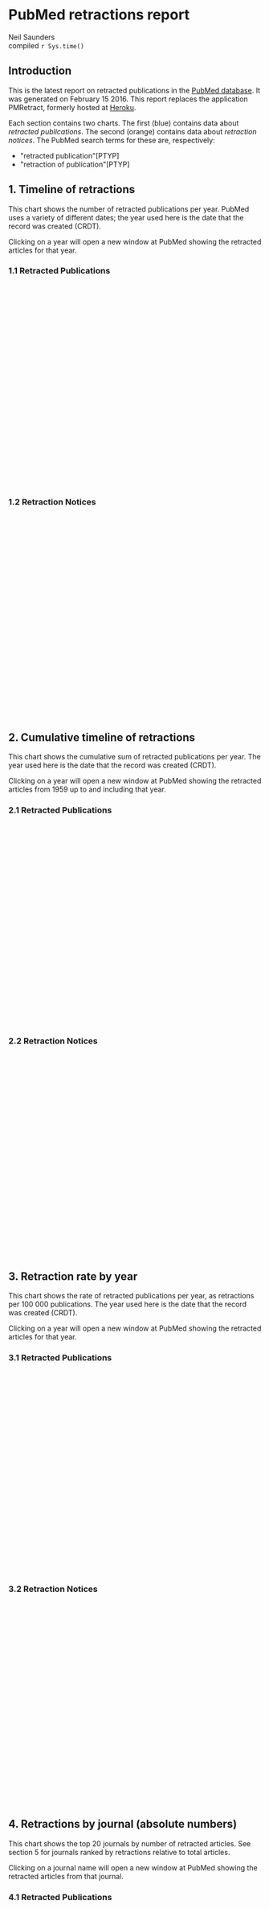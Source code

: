 # PubMed retractions report
Neil Saunders  
compiled `r Sys.time()`  



## Introduction
This is the latest report on retracted publications in the [PubMed database](http://www.pubmed.org). It was generated on February 15 2016. This report replaces the application PMRetract, formerly hosted at [Heroku](https://www.heroku.com).

Each section contains two charts. The first (blue) contains data about _retracted publications_. The second (orange) contains data about _retraction notices_. The PubMed search terms for these are, respectively:

* "retracted publication"[PTYP]
* "retraction of publication"[PTYP]

## 1. Timeline of retractions
This chart shows the number of retracted publications per year. PubMed uses a variety of different dates; the year used here is the date that the record was created (CRDT).

Clicking on a year will open a new window at PubMed showing the retracted articles for that year.



### 1.1 Retracted Publications
<script type='text/javascript' src=/Library/Frameworks/R.framework/Versions/3.2/Resources/library/rCharts/libraries/highcharts/js/jquery-1.9.1.min.js></script>
<script type='text/javascript' src=/Library/Frameworks/R.framework/Versions/3.2/Resources/library/rCharts/libraries/highcharts/js/highcharts.js></script>
<script type='text/javascript' src=/Library/Frameworks/R.framework/Versions/3.2/Resources/library/rCharts/libraries/highcharts/js/highcharts-more.js></script>
<script type='text/javascript' src=/Library/Frameworks/R.framework/Versions/3.2/Resources/library/rCharts/libraries/highcharts/js/exporting.js></script> 
 <style>
  .rChart {
    display: block;
    margin-left: auto; 
    margin-right: auto;
    width: 800px;
    height: 400px;
  }  
  </style>
<div id = 'chart44b731bbef2' class = 'rChart highcharts'></div>
<script type='text/javascript'>
    (function($){
        $(function () {
            var chart = new Highcharts.Chart({
 "dom": "chart44b731bbef2",
"width":            800,
"height":            400,
"credits": {
 "href": null,
"text": null 
},
"exporting": {
 "enabled": false 
},
"title": {
 "text": "Retracted publications by year of Entrez record creation" 
},
"yAxis": [
 {
 "title": {
 "text": "retracted publications" 
} 
} 
],
"series": [
 {
 "data": [
 [           1959,              1 ],
[           1973,              1 ],
[           1975,              5 ],
[           1976,              3 ],
[           1977,              1 ],
[           1978,              8 ],
[           1979,              7 ],
[           1980,             12 ],
[           1981,             16 ],
[           1982,              6 ],
[           1983,             13 ],
[           1984,             13 ],
[           1985,             12 ],
[           1986,              8 ],
[           1987,             12 ],
[           1988,             13 ],
[           1989,             28 ],
[           1990,             38 ],
[           1991,             32 ],
[           1992,             28 ],
[           1993,             22 ],
[           1994,             39 ],
[           1995,             43 ],
[           1996,             43 ],
[           1997,             45 ],
[           1998,             67 ],
[           1999,             82 ],
[           2000,             93 ],
[           2001,            123 ],
[           2002,            124 ],
[           2003,            139 ],
[           2004,            187 ],
[           2005,            228 ],
[           2006,            261 ],
[           2007,            279 ],
[           2008,            293 ],
[           2009,            307 ],
[           2010,            319 ],
[           2011,            292 ],
[           2012,            284 ],
[           2013,            267 ],
[           2014,            274 ],
[           2015,             97 ],
[           2016,              1 ] 
],
"type": "column" 
} 
],
"xAxis": [
 {
 "type": "linear",
"labels": {
 "rotation":             90,
"formatter":  function() { return '<a href=\"http://www.pubmed.org/?term=%22retracted publication%22[PTYP] AND ' + escape(this.value) + '[CRDT]\" target=\"_blank\">' + this.value + '</a>'; } ,
"useHTML": "true" 
},
"title": {
 "text": "year" 
},
"tickInterval":              1 
} 
],
"legend": {
 "enabled": false 
},
"tooltip": {
 "pointFormat": "{point.y} records" 
},
"id": "chart44b731bbef2",
"chart": {
 "renderTo": "chart44b731bbef2" 
} 
});
        });
    })(jQuery);
</script>

### 1.2 Retraction Notices
<script type='text/javascript' src=/Library/Frameworks/R.framework/Versions/3.2/Resources/library/rCharts/libraries/highcharts/js/jquery-1.9.1.min.js></script>
<script type='text/javascript' src=/Library/Frameworks/R.framework/Versions/3.2/Resources/library/rCharts/libraries/highcharts/js/highcharts.js></script>
<script type='text/javascript' src=/Library/Frameworks/R.framework/Versions/3.2/Resources/library/rCharts/libraries/highcharts/js/highcharts-more.js></script>
<script type='text/javascript' src=/Library/Frameworks/R.framework/Versions/3.2/Resources/library/rCharts/libraries/highcharts/js/exporting.js></script> 
 <style>
  .rChart {
    display: block;
    margin-left: auto; 
    margin-right: auto;
    width: 800px;
    height: 400px;
  }  
  </style>
<div id = 'chart44b73d1b514' class = 'rChart highcharts'></div>
<script type='text/javascript'>
    (function($){
        $(function () {
            var chart = new Highcharts.Chart({
 "dom": "chart44b73d1b514",
"width":            800,
"height":            400,
"credits": {
 "href": null,
"text": null 
},
"exporting": {
 "enabled": false 
},
"title": {
 "text": "Retraction notices by year of Entrez record creation" 
},
"yAxis": [
 {
 "title": {
 "text": "retraction notices" 
} 
} 
],
"series": [
 {
 "data": [
 [           1966,              1 ],
[           1977,              3 ],
[           1980,              6 ],
[           1981,              2 ],
[           1982,              4 ],
[           1983,              9 ],
[           1984,              7 ],
[           1985,             11 ],
[           1986,              5 ],
[           1987,              9 ],
[           1988,              5 ],
[           1989,             12 ],
[           1990,             19 ],
[           1991,             19 ],
[           1992,             25 ],
[           1993,             18 ],
[           1994,             18 ],
[           1995,             20 ],
[           1996,             15 ],
[           1997,             30 ],
[           1998,             47 ],
[           1999,             28 ],
[           2000,             23 ],
[           2001,             25 ],
[           2002,             49 ],
[           2003,             61 ],
[           2004,             64 ],
[           2005,             73 ],
[           2006,            138 ],
[           2007,            141 ],
[           2008,            241 ],
[           2009,            300 ],
[           2010,            288 ],
[           2011,            454 ],
[           2012,            474 ],
[           2013,            586 ],
[           2014,            513 ],
[           2015,            596 ],
[           2016,             47 ] 
],
"type": "column" 
} 
],
"xAxis": [
 {
 "type": "linear",
"labels": {
 "rotation":             90,
"formatter":  function() { return '<a href=\"http://www.pubmed.org/?term=%22retraction of publication%22[PTYP] AND ' + escape(this.value) + '[CRDT]\" target=\"_blank\">' + this.value + '</a>'; } ,
"useHTML": "true" 
},
"title": {
 "text": "year" 
},
"tickInterval":              1 
} 
],
"legend": {
 "enabled": false 
},
"tooltip": {
 "pointFormat": "{point.y} records" 
},
"plotOptions": {
 "series": {
 "color": "#FFA500" 
} 
},
"id": "chart44b73d1b514",
"chart": {
 "renderTo": "chart44b73d1b514" 
} 
});
        });
    })(jQuery);
</script>

## 2. Cumulative timeline of retractions
This chart shows the cumulative sum of retracted publications per year. The year used here is the date that the record was created (CRDT).

Clicking on a year will open a new window at PubMed showing the retracted articles from 1959 up to and including that year.



### 2.1 Retracted Publications
<script type='text/javascript' src=/Library/Frameworks/R.framework/Versions/3.2/Resources/library/rCharts/libraries/highcharts/js/jquery-1.9.1.min.js></script>
<script type='text/javascript' src=/Library/Frameworks/R.framework/Versions/3.2/Resources/library/rCharts/libraries/highcharts/js/highcharts.js></script>
<script type='text/javascript' src=/Library/Frameworks/R.framework/Versions/3.2/Resources/library/rCharts/libraries/highcharts/js/highcharts-more.js></script>
<script type='text/javascript' src=/Library/Frameworks/R.framework/Versions/3.2/Resources/library/rCharts/libraries/highcharts/js/exporting.js></script> 
 <style>
  .rChart {
    display: block;
    margin-left: auto; 
    margin-right: auto;
    width: 800px;
    height: 400px;
  }  
  </style>
<div id = 'chart44b5b3b67fa' class = 'rChart highcharts'></div>
<script type='text/javascript'>
    (function($){
        $(function () {
            var chart = new Highcharts.Chart({
 "dom": "chart44b5b3b67fa",
"width":            800,
"height":            400,
"credits": {
 "href": null,
"text": null 
},
"exporting": {
 "enabled": false 
},
"title": {
 "text": "Cumulative sum of retracted publications by year of Entrez record creation" 
},
"yAxis": [
 {
 "title": {
 "text": "sum of retracted publications" 
} 
} 
],
"series": [
 {
 "data": [
 [           1959,              1 ],
[           1973,              2 ],
[           1975,              7 ],
[           1976,             10 ],
[           1977,             11 ],
[           1978,             19 ],
[           1979,             26 ],
[           1980,             38 ],
[           1981,             54 ],
[           1982,             60 ],
[           1983,             73 ],
[           1984,             86 ],
[           1985,             98 ],
[           1986,            106 ],
[           1987,            118 ],
[           1988,            131 ],
[           1989,            159 ],
[           1990,            197 ],
[           1991,            229 ],
[           1992,            257 ],
[           1993,            279 ],
[           1994,            318 ],
[           1995,            361 ],
[           1996,            404 ],
[           1997,            449 ],
[           1998,            516 ],
[           1999,            598 ],
[           2000,            691 ],
[           2001,            814 ],
[           2002,            938 ],
[           2003,           1077 ],
[           2004,           1264 ],
[           2005,           1492 ],
[           2006,           1753 ],
[           2007,           2032 ],
[           2008,           2325 ],
[           2009,           2632 ],
[           2010,           2951 ],
[           2011,           3243 ],
[           2012,           3527 ],
[           2013,           3794 ],
[           2014,           4068 ],
[           2015,           4165 ],
[           2016,           4166 ] 
],
"type": "column" 
} 
],
"xAxis": [
 {
 "type": "linear",
"labels": {
 "rotation":             90,
"formatter":  function() { return '<a href=\"http://www.pubmed.org/?term=%22retracted publication%22[PTYP] AND 1959:' + escape(this.value) + '[CRDT]\" target=\"_blank\">' + this.value + '</a>'; } ,
"useHTML": "true" 
},
"title": {
 "text": "year" 
},
"tickInterval":              1 
} 
],
"legend": {
 "enabled": false 
},
"tooltip": {
 "pointFormat": "{point.y} records since 1959" 
},
"id": "chart44b5b3b67fa",
"chart": {
 "renderTo": "chart44b5b3b67fa" 
} 
});
        });
    })(jQuery);
</script>

### 2.2 Retraction Notices
<script type='text/javascript' src=/Library/Frameworks/R.framework/Versions/3.2/Resources/library/rCharts/libraries/highcharts/js/jquery-1.9.1.min.js></script>
<script type='text/javascript' src=/Library/Frameworks/R.framework/Versions/3.2/Resources/library/rCharts/libraries/highcharts/js/highcharts.js></script>
<script type='text/javascript' src=/Library/Frameworks/R.framework/Versions/3.2/Resources/library/rCharts/libraries/highcharts/js/highcharts-more.js></script>
<script type='text/javascript' src=/Library/Frameworks/R.framework/Versions/3.2/Resources/library/rCharts/libraries/highcharts/js/exporting.js></script> 
 <style>
  .rChart {
    display: block;
    margin-left: auto; 
    margin-right: auto;
    width: 800px;
    height: 400px;
  }  
  </style>
<div id = 'chart44b6f77a4ad' class = 'rChart highcharts'></div>
<script type='text/javascript'>
    (function($){
        $(function () {
            var chart = new Highcharts.Chart({
 "dom": "chart44b6f77a4ad",
"width":            800,
"height":            400,
"credits": {
 "href": null,
"text": null 
},
"exporting": {
 "enabled": false 
},
"title": {
 "text": "Cumulative sum of retraction notices by year of Entrez record creation" 
},
"yAxis": [
 {
 "title": {
 "text": "sum of retraction notices" 
} 
} 
],
"series": [
 {
 "data": [
 [           1966,              1 ],
[           1977,              4 ],
[           1980,             10 ],
[           1981,             12 ],
[           1982,             16 ],
[           1983,             25 ],
[           1984,             32 ],
[           1985,             43 ],
[           1986,             48 ],
[           1987,             57 ],
[           1988,             62 ],
[           1989,             74 ],
[           1990,             93 ],
[           1991,            112 ],
[           1992,            137 ],
[           1993,            155 ],
[           1994,            173 ],
[           1995,            193 ],
[           1996,            208 ],
[           1997,            238 ],
[           1998,            285 ],
[           1999,            313 ],
[           2000,            336 ],
[           2001,            361 ],
[           2002,            410 ],
[           2003,            471 ],
[           2004,            535 ],
[           2005,            608 ],
[           2006,            746 ],
[           2007,            887 ],
[           2008,           1128 ],
[           2009,           1428 ],
[           2010,           1716 ],
[           2011,           2170 ],
[           2012,           2644 ],
[           2013,           3230 ],
[           2014,           3743 ],
[           2015,           4339 ],
[           2016,           4386 ] 
],
"type": "column" 
} 
],
"xAxis": [
 {
 "type": "linear",
"labels": {
 "rotation":             90,
"formatter":  function() { return '<a href=\"http://www.pubmed.org/?term=%22retraction of publication%22[PTYP] AND 1959:' + escape(this.value) + '[CRDT]\" target=\"_blank\">' + this.value + '</a>'; } ,
"useHTML": "true" 
},
"title": {
 "text": "year" 
},
"tickInterval":              1 
} 
],
"legend": {
 "enabled": false 
},
"tooltip": {
 "pointFormat": "{point.y} records since 1959" 
},
"plotOptions": {
 "series": {
 "color": "#FFA500" 
} 
},
"id": "chart44b6f77a4ad",
"chart": {
 "renderTo": "chart44b6f77a4ad" 
} 
});
        });
    })(jQuery);
</script>

## 3. Retraction rate by year
This chart shows the rate of retracted publications per year, as retractions per 100 000 publications. The year used here is the date that the record was created (CRDT).

Clicking on a year will open a new window at PubMed showing the retracted articles for that year.



### 3.1 Retracted Publications
<script type='text/javascript' src=/Library/Frameworks/R.framework/Versions/3.2/Resources/library/rCharts/libraries/highcharts/js/jquery-1.9.1.min.js></script>
<script type='text/javascript' src=/Library/Frameworks/R.framework/Versions/3.2/Resources/library/rCharts/libraries/highcharts/js/highcharts.js></script>
<script type='text/javascript' src=/Library/Frameworks/R.framework/Versions/3.2/Resources/library/rCharts/libraries/highcharts/js/highcharts-more.js></script>
<script type='text/javascript' src=/Library/Frameworks/R.framework/Versions/3.2/Resources/library/rCharts/libraries/highcharts/js/exporting.js></script> 
 <style>
  .rChart {
    display: block;
    margin-left: auto; 
    margin-right: auto;
    width: 800px;
    height: 400px;
  }  
  </style>
<div id = 'chart44b4af381ba' class = 'rChart highcharts'></div>
<script type='text/javascript'>
    (function($){
        $(function () {
            var chart = new Highcharts.Chart({
 "dom": "chart44b4af381ba",
"width":            800,
"height":            400,
"credits": {
 "href": null,
"text": null 
},
"exporting": {
 "enabled": false 
},
"title": {
 "text": "Retracted publications per 100 000 publications by year of Entrez record creation" 
},
"yAxis": [
 {
 "title": {
 "text": "retracted publications per 100 000 publications" 
} 
} 
],
"series": [
 {
 "data": [
           0.92,
             0,
             0,
             0,
             0,
             0,
             0,
             0,
             0,
             0,
             0,
             0,
             0,
             0,
         0.437,
             0,
         2.032,
         1.189,
         0.387,
         2.978,
         2.518,
         4.349,
         5.754,
         2.071,
         4.276,
         4.152,
         3.635,
         2.327,
         3.324,
         3.427,
         7.068,
         9.432,
         7.905,
         6.843,
         5.276,
         9.131,
         9.828,
         9.609,
        11.562,
         15.64,
        18.361,
        18.897,
        23.057,
        20.735,
         23.07,
         30.08,
        33.527,
        37.424,
         38.43,
        38.274,
        35.854,
        30.024,
        30.658,
        29.835,
        25.936,
        24.932,
         8.683,
         0.689 
],
"type": "column",
"events": {
 "click":  function() {window.open(this.options.url)}  
} 
} 
],
"xAxis": [
 {
 "categories": [ 1959, 1960, 1961, 1962, 1963, 1964, 1965, 1966, 1967, 1968, 1969, 1970, 1971, 1972, 1973, 1974, 1975, 1976, 1977, 1978, 1979, 1980, 1981, 1982, 1983, 1984, 1985, 1986, 1987, 1988, 1989, 1990, 1991, 1992, 1993, 1994, 1995, 1996, 1997, 1998, 1999, 2000, 2001, 2002, 2003, 2004, 2005, 2006, 2007, 2008, 2009, 2010, 2011, 2012, 2013, 2014, 2015, 2016 ],
"labels": {
 "rotation":             90,
"formatter":  function() { return '<a href=\"http://www.pubmed.org/?term=%22retracted publication%22[PTYP] AND ' + escape(this.value) + '[CRDT]\" target=\"_blank\">' + this.value + '</a>'; } ,
"useHTML": "true" 
},
"title": {
 "text": "year" 
},
"tickInterval":              1 
} 
],
"legend": {
 "enabled": false 
},
"tooltip": {
 "pointFormat": "{point.y} retracted records per 100 000 publication records" 
},
"id": "chart44b4af381ba",
"chart": {
 "renderTo": "chart44b4af381ba" 
} 
});
        });
    })(jQuery);
</script>

### 3.2 Retraction Notices
<script type='text/javascript' src=/Library/Frameworks/R.framework/Versions/3.2/Resources/library/rCharts/libraries/highcharts/js/jquery-1.9.1.min.js></script>
<script type='text/javascript' src=/Library/Frameworks/R.framework/Versions/3.2/Resources/library/rCharts/libraries/highcharts/js/highcharts.js></script>
<script type='text/javascript' src=/Library/Frameworks/R.framework/Versions/3.2/Resources/library/rCharts/libraries/highcharts/js/highcharts-more.js></script>
<script type='text/javascript' src=/Library/Frameworks/R.framework/Versions/3.2/Resources/library/rCharts/libraries/highcharts/js/exporting.js></script> 
 <style>
  .rChart {
    display: block;
    margin-left: auto; 
    margin-right: auto;
    width: 800px;
    height: 400px;
  }  
  </style>
<div id = 'chart44b55f925f1' class = 'rChart highcharts'></div>
<script type='text/javascript'>
    (function($){
        $(function () {
            var chart = new Highcharts.Chart({
 "dom": "chart44b55f925f1",
"width":            800,
"height":            400,
"credits": {
 "href": null,
"text": null 
},
"exporting": {
 "enabled": false 
},
"title": {
 "text": "Retraction notices per 100 000 publications by year of Entrez record creation" 
},
"yAxis": [
 {
 "title": {
 "text": "retraction notices per 100 000 publications" 
} 
} 
],
"series": [
 {
 "data": [
          0.563,
             0,
             0,
             0,
             0,
             0,
             0,
             0,
             0,
             0,
             0,
          1.16,
             0,
             0,
         2.174,
         0.719,
         1.381,
         2.961,
         2.236,
         3.332,
         1.454,
         2.493,
         1.318,
         3.029,
         4.716,
         4.694,
          6.11,
         4.317,
         4.214,
         4.571,
         3.352,
         7.708,
        10.971,
          6.27,
         4.674,
         4.686,
         8.194,
        10.124,
        10.295,
        10.735,
        19.788,
        19.421,
        31.481,
        35.037,
        27.107,
        47.667,
        49.795,
        56.924,
        46.679,
        53.353,
        32.397 
],
"type": "column",
"events": {
 "click":  function() {window.open(this.options.url)}  
} 
} 
],
"xAxis": [
 {
 "categories": [ 1966, 1967, 1968, 1969, 1970, 1971, 1972, 1973, 1974, 1975, 1976, 1977, 1978, 1979, 1980, 1981, 1982, 1983, 1984, 1985, 1986, 1987, 1988, 1989, 1990, 1991, 1992, 1993, 1994, 1995, 1996, 1997, 1998, 1999, 2000, 2001, 2002, 2003, 2004, 2005, 2006, 2007, 2008, 2009, 2010, 2011, 2012, 2013, 2014, 2015, 2016 ],
"labels": {
 "rotation":             90,
"formatter":  function() { return '<a href=\"http://www.pubmed.org/?term=%22retraction of publication%22[PTYP] AND ' + escape(this.value) + '[CRDT]\" target=\"_blank\">' + this.value + '</a>'; } ,
"useHTML": "true" 
},
"title": {
 "text": "year" 
},
"tickInterval":              1 
} 
],
"legend": {
 "enabled": false 
},
"tooltip": {
 "pointFormat": "{point.y} retraction notices per 100 000 publication records" 
},
"plotOptions": {
 "series": {
 "color": "#FFA500" 
} 
},
"id": "chart44b55f925f1",
"chart": {
 "renderTo": "chart44b55f925f1" 
} 
});
        });
    })(jQuery);
</script>

## 4. Retractions by journal (absolute numbers)
This chart shows the top 20 journals by number of retracted articles. See section 5 for journals ranked by retractions relative to total articles.

Clicking on a journal name will open a new window at PubMed showing the retracted articles from that journal.



### 4.1 Retracted Publications
<script type='text/javascript' src=/Library/Frameworks/R.framework/Versions/3.2/Resources/library/rCharts/libraries/highcharts/js/jquery-1.9.1.min.js></script>
<script type='text/javascript' src=/Library/Frameworks/R.framework/Versions/3.2/Resources/library/rCharts/libraries/highcharts/js/highcharts.js></script>
<script type='text/javascript' src=/Library/Frameworks/R.framework/Versions/3.2/Resources/library/rCharts/libraries/highcharts/js/highcharts-more.js></script>
<script type='text/javascript' src=/Library/Frameworks/R.framework/Versions/3.2/Resources/library/rCharts/libraries/highcharts/js/exporting.js></script> 
 <style>
  .rChart {
    display: block;
    margin-left: auto; 
    margin-right: auto;
    width: 800px;
    height: 400px;
  }  
  </style>
<div id = 'chart44b5ec500b' class = 'rChart highcharts'></div>
<script type='text/javascript'>
    (function($){
        $(function () {
            var chart = new Highcharts.Chart({
 "dom": "chart44b5ec500b",
"width":            800,
"height":            400,
"credits": {
 "href": null,
"text": null 
},
"exporting": {
 "enabled": false 
},
"title": {
 "text": null 
},
"yAxis": [
 {
 "title": {
 "text": "retracted publications" 
} 
} 
],
"chart": {
 "marginLeft":            220,
"renderTo": "chart44b5ec500b" 
},
"series": [
 {
 "data": [
 128,
89,
82,
64,
63,
48,
40,
39,
39,
33,
32,
31,
29,
27,
27,
24,
23,
23,
22,
21 
],
"type": "bar" 
} 
],
"xAxis": [
 {
 "categories": [ "J. Biol. Chem.", "Proc. Natl. Acad. Sci. U.S.A.", "Science", "Anesth. Analg.", "Nature", "J. Immunol.", "PLoS ONE", "Blood", "Can J Anaesth", "Obstet Gynecol", "J. Clin. Invest.", "Cell", "Mol. Biol. Rep.", "Biochem. Biophys. Res. Commun.", "Eur J Anaesthesiol", "Mol. Cell. Biol.", "Br J Anaesth", "EMBO J.", "J. Neurosci.", "Cancer Res." ],
"labels": {
 "formatter":  function() { return '<a href=\"http://www.pubmed.org/?term=%22retracted publication%22[PTYP] AND %22' + escape(this.value) + '%22[JOUR]\" target=\"_blank\">' + this.value + '</a>'; } ,
"useHTML": "true" 
} 
} 
],
"legend": {
 "enabled": false 
},
"tooltip": {
 "pointFormat": "{point.y} records" 
},
"id": "chart44b5ec500b" 
});
        });
    })(jQuery);
</script>

### 4.2 Retraction Notices
<script type='text/javascript' src=/Library/Frameworks/R.framework/Versions/3.2/Resources/library/rCharts/libraries/highcharts/js/jquery-1.9.1.min.js></script>
<script type='text/javascript' src=/Library/Frameworks/R.framework/Versions/3.2/Resources/library/rCharts/libraries/highcharts/js/highcharts.js></script>
<script type='text/javascript' src=/Library/Frameworks/R.framework/Versions/3.2/Resources/library/rCharts/libraries/highcharts/js/highcharts-more.js></script>
<script type='text/javascript' src=/Library/Frameworks/R.framework/Versions/3.2/Resources/library/rCharts/libraries/highcharts/js/exporting.js></script> 
 <style>
  .rChart {
    display: block;
    margin-left: auto; 
    margin-right: auto;
    width: 800px;
    height: 400px;
  }  
  </style>
<div id = 'chart44b37934c2c' class = 'rChart highcharts'></div>
<script type='text/javascript'>
    (function($){
        $(function () {
            var chart = new Highcharts.Chart({
 "dom": "chart44b37934c2c",
"width":            800,
"height":            400,
"credits": {
 "href": null,
"text": null 
},
"exporting": {
 "enabled": false 
},
"title": {
 "text": null 
},
"yAxis": [
 {
 "title": {
 "text": "retraction notices" 
} 
} 
],
"chart": {
 "marginLeft":            220,
"renderTo": "chart44b37934c2c" 
},
"series": [
 {
 "data": [
 125,
86,
69,
62,
55,
48,
42,
40,
33,
32,
31,
29,
29,
25,
25,
23,
23,
22,
22,
22 
],
"type": "bar" 
} 
],
"xAxis": [
 {
 "categories": [ "J. Biol. Chem.", "Proc. Natl. Acad. Sci. U.S.A.", "Science", "Nature", "Anesth. Analg.", "J. Immunol.", "PLoS ONE", "Can J Anaesth", "Mol. Biol. Rep.", "Blood", "Cell", "Biochem. Biophys. Res. Commun.", "Eur J Anaesthesiol", "J. Am. Chem. Soc.", "J. Clin. Invest.", "Mol. Cell. Biol.", "Obstet Gynecol", "EMBO J.", "J. Neurosci.", "Tumour Biol." ],
"labels": {
 "formatter":  function() { return '<a href=\"http://www.pubmed.org/?term=%22retraction of publication%22[PTYP] AND %22' + escape(this.value) + '%22[JOUR]\" target=\"_blank\">' + this.value + '</a>'; } ,
"useHTML": "true" 
} 
} 
],
"legend": {
 "enabled": false 
},
"tooltip": {
 "pointFormat": "{point.y} records" 
},
"plotOptions": {
 "series": {
 "color": "#FFA500" 
} 
},
"id": "chart44b37934c2c" 
});
        });
    })(jQuery);
</script>

## 5. Retractions by journal (normalised)
This chart ranks the top 20 retractions by journal. For each journal, retractions (or retraction notices) per 100 000 publications from that journal are shown.

Clicking on a journal name will open a new window at PubMed showing the retracted articles from that journal.



### 5.1 Retracted Publications
<script type='text/javascript' src=/Library/Frameworks/R.framework/Versions/3.2/Resources/library/rCharts/libraries/highcharts/js/jquery-1.9.1.min.js></script>
<script type='text/javascript' src=/Library/Frameworks/R.framework/Versions/3.2/Resources/library/rCharts/libraries/highcharts/js/highcharts.js></script>
<script type='text/javascript' src=/Library/Frameworks/R.framework/Versions/3.2/Resources/library/rCharts/libraries/highcharts/js/highcharts-more.js></script>
<script type='text/javascript' src=/Library/Frameworks/R.framework/Versions/3.2/Resources/library/rCharts/libraries/highcharts/js/exporting.js></script> 
 <style>
  .rChart {
    display: block;
    margin-left: auto; 
    margin-right: auto;
    width: 800px;
    height: 400px;
  }  
  </style>
<div id = 'chart44b307b5a10' class = 'rChart highcharts'></div>
<script type='text/javascript'>
    (function($){
        $(function () {
            var chart = new Highcharts.Chart({
 "dom": "chart44b307b5a10",
"width":            800,
"height":            400,
"credits": {
 "href": null,
"text": null 
},
"exporting": {
 "enabled": false 
},
"title": {
 "text": null 
},
"yAxis": [
 {
 "title": {
 "text": "retracted publications / 100 000 publications" 
} 
} 
],
"chart": {
 "marginLeft":            220,
"renderTo": "chart44b307b5a10" 
},
"series": [
 {
 "data": [
       1233.118,
       926.936,
       642.704,
       592.183,
       544.237,
       478.311,
        391.32,
       358.974,
       285.782,
       281.418,
       275.255,
       271.601,
       207.391,
       175.747,
       166.198,
       148.331,
       132.351,
       130.457,
       128.886,
       126.889 
],
"type": "bar" 
} 
],
"xAxis": [
 {
 "categories": [ "Immunopharmacol Immunotoxicol", "Eur. J. Med. Res.", "Eur J Anaesthesiol", "Mol. Cells", "Can J Anaesth", "Mol. Biol. Rep.", "J Anesth", "Tumour Biol.", "Phytother Res", "Anesth. Analg.", "Nat. Prod. Res.", "J Pers Soc Psychol", "J. Cardiothorac. Vasc. Anesth.", "Mol. Cell", "Acta Anaesthesiol Scand", "Int. J. Syst. Evol. Microbiol.", "Br J Anaesth", "FASEB J.", "Obstet Gynecol", "Nat. Med." ],
"labels": {
 "formatter":  function() { return '<a href=\"http://www.pubmed.org/?term=%22retracted publication%22[PTYP] AND %22' + escape(this.value) + '%22[JOUR]\" target=\"_blank\">' + this.value + '</a>'; } ,
"useHTML": "true" 
} 
} 
],
"legend": {
 "enabled": false 
},
"tooltip": {
 "pointFormat": "{point.y} retractions / 100 000 publications" 
},
"id": "chart44b307b5a10" 
});
        });
    })(jQuery);
</script>

### 5.2 Retraction Notices
<script type='text/javascript' src=/Library/Frameworks/R.framework/Versions/3.2/Resources/library/rCharts/libraries/highcharts/js/jquery-1.9.1.min.js></script>
<script type='text/javascript' src=/Library/Frameworks/R.framework/Versions/3.2/Resources/library/rCharts/libraries/highcharts/js/highcharts.js></script>
<script type='text/javascript' src=/Library/Frameworks/R.framework/Versions/3.2/Resources/library/rCharts/libraries/highcharts/js/highcharts-more.js></script>
<script type='text/javascript' src=/Library/Frameworks/R.framework/Versions/3.2/Resources/library/rCharts/libraries/highcharts/js/exporting.js></script> 
 <style>
  .rChart {
    display: block;
    margin-left: auto; 
    margin-right: auto;
    width: 800px;
    height: 400px;
  }  
  </style>
<div id = 'chart44b6647f8df' class = 'rChart highcharts'></div>
<script type='text/javascript'>
    (function($){
        $(function () {
            var chart = new Highcharts.Chart({
 "dom": "chart44b6647f8df",
"width":            800,
"height":            400,
"credits": {
 "href": null,
"text": null 
},
"exporting": {
 "enabled": false 
},
"title": {
 "text": null 
},
"yAxis": [
 {
 "title": {
 "text": "retraction notices / 100 000 publications" 
} 
} 
],
"chart": {
 "marginLeft":            220,
"renderTo": "chart44b6647f8df" 
},
"series": [
 {
 "data": [
        926.936,
       690.312,
       558.191,
       544.285,
       376.068,
       309.598,
       295.508,
       288.576,
       241.843,
       175.747,
       172.503,
       166.198,
       160.692,
       150.527,
       137.226,
       126.889,
       117.609,
       116.822,
       104.417,
        103.95 
],
"type": "bar" 
} 
],
"xAxis": [
 {
 "categories": [ "Eur. J. Med. Res.", "Eur J Anaesthesiol", "Can J Anaesth", "Mol. Biol. Rep.", "Tumour Biol.", "Phytother Res", "Cancer Sci.", "J Pers Soc Psychol", "Anesth. Analg.", "Mol. Cell", "Mol. Endocrinol.", "Acta Anaesthesiol Scand", "Int. J. Syst. Evol. Microbiol.", "FASEB J.", "Arterioscler. Thromb. Vasc. Biol.", "Nat. Med.", "EMBO J.", "J. Hazard. Mater.", "Mol. Cell. Biol.", "Mol. Cell. Biochem." ],
"labels": {
 "formatter":  function() { return '<a href=\"http://www.pubmed.org/?term=%22retraction of  publication%22[PTYP] AND %22' + escape(this.value) + '%22[JOUR]\" target=\"_blank\">' + this.value + '</a>'; } ,
"useHTML": "true" 
} 
} 
],
"legend": {
 "enabled": false 
},
"tooltip": {
 "pointFormat": "{point.y} retraction notices / 100 000 publications" 
},
"plotOptions": {
 "series": {
 "color": "#FFA500" 
} 
},
"id": "chart44b6647f8df" 
});
        });
    })(jQuery);
</script>


## 6. Functions

### 6.1 Setup
This code loads required libraries and pre-saved data.


```r
library(rCharts)
library(rentrez)
library(XML)

setwd("../../data")
doc.retd <- xmlTreeParse("retracted.xml", useInternalNodes = TRUE)
doc.retOf <- xmlTreeParse("retractionOf.xml", useInternalNodes = TRUE)
years.total <- read.csv("years.csv")
jour.retd <- read.csv("journals_retracted.csv")
jour.retOf <- read.csv("journals_retractionOf.csv")
```

### 6.2 Timeline
This code generates the timeline chart.


```r
plotTimeline <- function(d, term) {
    dates <- xpathSApply(d, "//PubmedData/History/PubMedPubDate[@PubStatus='entrez']/Year", 
        xmlValue)
    df1 <- as.data.frame(table(dates), stringsAsFactors = FALSE)
    hc <- Highcharts$new()
    da <- list()
    for (i in 1:nrow(df1)) {
        da[i][1] <- as.numeric(df1$date[i])
        da[[i]][2] <- as.numeric(df1$Freq[i])
    }
    hc$title(text = "Retracted publications by year of Entrez record creation")
    hc$series(data = da, type = "column")
    hc$xAxis(type = "linear", labels = list(rotation = 90, formatter = paste("#! function() { return '<a href=\"http://www.pubmed.org/?term=%22", 
        term, "%22[PTYP] AND ' + escape(this.value) + '[CRDT]\" target=\"_blank\">' + this.value + '</a>'; } !#", 
        sep = ""), useHTML = "true"), title = list(text = "year"), tickInterval = 1)
    hc$yAxis(title = list(text = "retracted publications"))
    hc$legend(enabled = FALSE)
    hc$tooltip(pointFormat = "{point.y} records")
    return(hc)
}
```

### 6.3 Cumulative timeline
This code generates the cumulative timeline chart.


```r
plotCumSumTimeline <- function(d, term) {
    dates <- xpathSApply(d, "//PubmedData/History/PubMedPubDate[@PubStatus='entrez']/Year", 
        xmlValue)
    df1 <- as.data.frame(table(dates), stringsAsFactors = FALSE)
    hc <- Highcharts$new()
    da <- list()
    cs <- cumsum(df1$Freq)
    for (i in 1:nrow(df1)) {
        da[i][1] <- as.numeric(df1$date[i])
        da[[i]][2] <- cs[i]
    }
    hc$title(text = "Cumulative sum of retracted publications by year of Entrez record creation")
    hc$series(data = da, type = "column")
    hc$xAxis(type = "linear", labels = list(rotation = 90, formatter = paste("#! function() { return '<a href=\"http://www.pubmed.org/?term=%22", 
        term, "%22[PTYP] AND 1959:' + escape(this.value) + '[CRDT]\" target=\"_blank\">' + this.value + '</a>'; } !#", 
        sep = ""), useHTML = "true"), title = list(text = "year"), tickInterval = 1)
    hc$yAxis(title = list(text = "sum of retracted publications"))
    hc$legend(enabled = FALSE)
    hc$tooltip(pointFormat = "{point.y} records since 1959")
    return(hc)
}
```

### 6.4 By year
This code generates the retraction rate by year chart.


```r
plotByYear <- function(d, total, term) {
    dates <- xpathSApply(d, "//PubmedData/History/PubMedPubDate[@PubStatus='entrez']/Year", 
        xmlValue)
    years <- as.numeric(dates)
    ydf <- data.frame(year = min(years):max(years), total = NA, retracted = NA)
    years.cnt <- as.data.frame(table(years), stringsAsFactors = FALSE)
    m <- match(ydf$year, years.cnt$years)
    ydf$retracted <- years.cnt[m, "Freq"]
    ydf$retracted <- ifelse(is.na(ydf$retracted), 0, ydf$retracted)
    m <- match(ydf$year, total$year)
    ydf$total <- total[m, "total"]
    hc <- Highcharts$new()
    hc$title(text = "Retracted publications per 100 000 publications by year of Entrez record creation")
    hc$series(data = as.numeric(sprintf("%.3f", (1e+05/ydf$total) * ydf$retracted)), 
        type = "column", events = list(click = "#! function() {window.open(this.options.url)} !#"))
    hc$xAxis(categories = ydf$year, labels = list(rotation = 90, formatter = paste("#! function() { return '<a href=\"http://www.pubmed.org/?term=%22", 
        term, "%22[PTYP] AND ' + escape(this.value) + '[CRDT]\" target=\"_blank\">' + this.value + '</a>'; } !#", 
        sep = ""), useHTML = "true"), title = list(text = "year"), tickInterval = 1)
    hc$yAxis(title = list(text = "retracted publications per 100 000 publications"))
    hc$legend(enabled = FALSE)
    hc$tooltip(pointFormat = "{point.y} retracted records per 100 000 publication records")
    return(hc)
}
```

### 6.5 By journal
This code generates the retractions by journal chart (absolute numbers).


```r
plotByJournal <- function(d, term) {
    journals <- xpathSApply(d, "//MedlineCitation/Article/Journal/ISOAbbreviation", 
        xmlValue)
    journals.cnt <- as.data.frame(table(journals), stringsAsFactors = FALSE)
    colnames(journals.cnt) <- c("journal", "count")
    j20 <- head(journals.cnt[order(journals.cnt$count, decreasing = TRUE), ], 
        20)
    hc <- Highcharts$new()
    hc$chart(marginLeft = 220)
    hc$series(data = j20$count, type = "bar")
    hc$xAxis(categories = j20$journal, labels = list(formatter = paste("#! function() { return '<a href=\"http://www.pubmed.org/?term=%22", 
        term, "%22[PTYP] AND %22' + escape(this.value) + '%22[JOUR]\" target=\"_blank\">' + this.value + '</a>'; } !#", 
        sep = ""), useHTML = "true"))
    hc$yAxis(title = list(text = "retracted publications"))
    hc$legend(enabled = FALSE)
    hc$tooltip(pointFormat = "{point.y} records")
    return(hc)
}
```

### 6.6 By journal normalised
This code generates the retractions by journal chart (relative to total publications for each journal).

```r
plotByJournal <- function(d, term) {
    d$idx <- as.numeric(sprintf("%.3f", (1e+05/d$total) * d$count))
    d <- head(d[order(d$idx, decreasing = TRUE), ], 20)
    hc <- Highcharts$new()
    hc$chart(marginLeft = 220)
    hc$series(data = d$idx, type = "bar")
    hc$xAxis(categories = d$journal, labels = list(formatter = paste("#! function() { return '<a href=\"http://www.pubmed.org/?term=%22", 
        term, "%22[PTYP] AND %22' + escape(this.value) + '%22[JOUR]\" target=\"_blank\">' + this.value + '</a>'; } !#", 
        sep = ""), useHTML = "true"))
    hc$yAxis(title = list(text = "retracted publications / 100 000 publications"))
    hc$legend(enabled = FALSE)
    hc$tooltip(pointFormat = "{point.y} retractions / 100 000 publications")
    return(hc)
}
```

